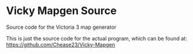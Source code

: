 # Vicky Mapgen Source
 Source code for the Victoria 3 map generator


 This is just the source code for the actual program, which can be found at: https://github.com/Chease23/Vicky-Mapgen